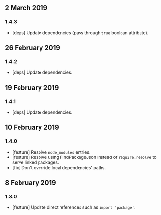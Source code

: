 ## 2 March 2019

### 1.4.3

- [deps] Update dependencies (pass through `true` boolean attribute).

## 26 February 2019

### 1.4.2

- [deps] Update dependencies.

## 19 February 2019

### 1.4.1

- [deps] Update dependencies.

## 10 February 2019

### 1.4.0

- [feature] Resolve `node_modules` entries.
- [feature] Resolve using FindPackageJson instead of `require.resolve` to serve linked packages.
- [fix] Don't override local dependencies' paths.

## 8 February 2019

### 1.3.0

- [feature] Update direct references such as `import 'package'`.

## 7 February 2019

### 1.2.4

- [feature] Throw an error when `frontend` directory does not exist.

### 1.2.3

- [package] Fix JSDoc documentation and up `@a-la/jsx`.

## 5 February 2019

### 1.2.2

- [dep] Install `resolve-dependency`.

## 31 January 2019

### 1.2.1

- [fix] Update `@a-la/jsx` to correctly parse inner self-closing tags.

### 1.2.0

- [feature] Update packages from `node_modules`.
- [feature] Require explicit dependencies, e.g., `preact/src/preact`.

## 30 January 2019

### 1.1.0

- [feature] Automatically add `pragma`.

## 27 January 2019

### 1.0.0

- Create `@idio/frontend` with [`mnp`][https://mnpjs.org]
- [repository]: `src`, `test`
